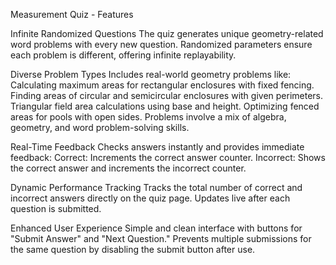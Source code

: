 Measurement Quiz - Features

Infinite Randomized Questions
The quiz generates unique geometry-related word problems with every new question.
Randomized parameters ensure each problem is different, offering infinite replayability.

Diverse Problem Types
Includes real-world geometry problems like:
Calculating maximum areas for rectangular enclosures with fixed fencing.
Finding areas of circular and semicircular enclosures with given perimeters.
Triangular field area calculations using base and height.
Optimizing fenced areas for pools with open sides.
Problems involve a mix of algebra, geometry, and word problem-solving skills.

Real-Time Feedback
Checks answers instantly and provides immediate feedback:
Correct: Increments the correct answer counter.
Incorrect: Shows the correct answer and increments the incorrect counter.

Dynamic Performance Tracking
Tracks the total number of correct and incorrect answers directly on the quiz page.
Updates live after each question is submitted.

Enhanced User Experience
Simple and clean interface with buttons for "Submit Answer" and "Next Question."
Prevents multiple submissions for the same question by disabling the submit button after use.
